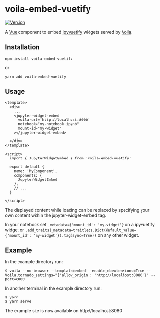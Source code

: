 voila-embed-vuetify
===================

[![Version](https://img.shields.io/npm/v/voila-embed-vuetify.svg)](https://www.npmjs.com/package/voila-embed-vuetify)

A [Vue](https://vuejs.org/) component to embed [ipyvuetify](https://github.com/mariobuikhuizen/ipyvuetify)
widgets served by [Voila](https://github.com/voila-dashboards/voilà).

Installation
------------

```
npm install voila-embed-vuetify
```
or
```
yarn add voila-embed-vuetify
```

Usage
-----

```vue
<template>
  <div>
    ...
    <jupyter-widget-embed
      voila-url="http://localhost:8000"
      notebook="my-notebook.ipynb"
      mount-id="my-widget"
    ></jupyter-widget-embed>
    ...
  </div>
</template>

<script>
  import { JupyterWidgetEmbed } from 'voila-embed-vuetify'

  export default {
    name: 'MyComponent',
    components: {
      JupyterWidgetEmbed
    },
    // ...
  }

</script>
```

The displayed content while loading can be replaced by specifying your own content within the
jupyter-widget-embed tag.

In your notebook set `_metadata={'mount_id': 'my-widget'}` on a ipyvuetify widget or
`.add_traits(_metadata=traitlets.Dict(default_value={'mount_id': 'my-widget'}).tag(sync=True))` on
any other widget.


Example
-------

In the example directory run:
```
$ voila --no-browser --template=embed --enable_nbextensions=True --Voila.tornado_settings="{'allow_origin': 'http://localhost:8080'}" --port=8000
```

In another terminal in the example directory run:
```
$ yarn
$ yarn serve
```

The example site is now available on http://localhost:8080
